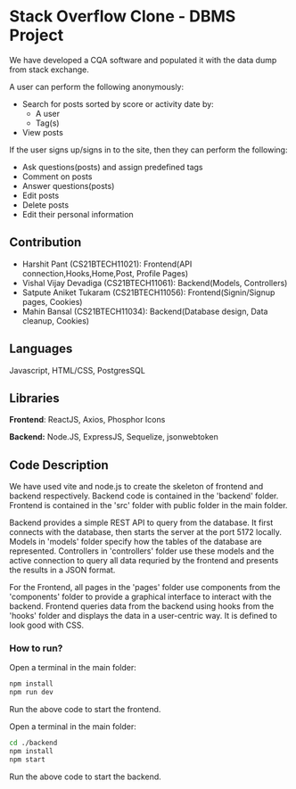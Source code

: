 # Stack Overflow Clone - DBMS Project

We have developed a CQA software and populated it with the data dump from stack exchange.

A user can perform the following anonymously:

- Search for posts sorted by score or activity date by:
  - A user
  - Tag(s)
- View posts
<!-- - View a user profile -->

If the user signs up/signs in to the site, then they can perform the following:

- Ask questions(posts) and assign predefined tags
- Comment on posts
- Answer questions(posts)
- Edit posts
- Delete posts
- Edit their personal information

## Contribution

- Harshit Pant (CS21BTECH11021): Frontend(API connection,Hooks,Home,Post, Profile Pages)
- Vishal Vijay Devadiga (CS21BTECH11061): Backend(Models, Controllers)
- Satpute Aniket Tukaram (CS21BTECH11056): Frontend(Signin/Signup pages, Cookies)
- Mahin Bansal (CS21BTECH11034): Backend(Database design, Data cleanup, Cookies)

## Languages

Javascript, HTML/CSS, PostgresSQL

## Libraries

**Frontend**: ReactJS, Axios, Phosphor Icons

**Backend:** Node.JS, ExpressJS, Sequelize, jsonwebtoken

## Code Description

We have used vite and node.js to create the skeleton of frontend and backend respectively. Backend code is contained in the 'backend' folder. Frontend is contained in the 'src' folder with public folder in the main folder.

Backend provides a simple REST API to query from the database. It first connects with the database, then starts the server at the port 5172 locally. Models in 'models' folder specify how the tables of the database are represented. Controllers in 'controllers' folder use these models and the active connection to query all data requried by the frontend and presents the results in a JSON format.

For the Frontend, all pages in the 'pages' folder use components from the 'components' folder to provide a graphical interface to interact with the backend. Frontend queries data from the backend using hooks from the 'hooks' folder and displays the data in a user-centric way. It is defined to look good with CSS.

### How to run?

Open a terminal in the main folder:

```bash
npm install
npm run dev
```

Run the above code to start the frontend.

Open a terminal in the main folder:

```bash
cd ./backend
npm install
npm start
```

Run the above code to start the backend.
